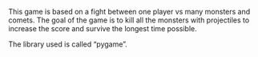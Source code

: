 This game is based on a fight between one player vs many monsters and comets. The goal of the game is to kill all the monsters with projectiles to increase the score and survive the longest time possible.

The library used is called “pygame”.

